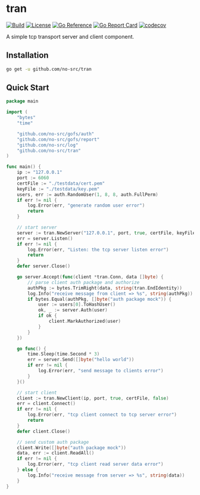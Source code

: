 # tran

[![Build](https://img.shields.io/github/actions/workflow/status/no-src/tran/go.yml?branch=main)](https://github.com/no-src/tran/actions)
[![License](https://img.shields.io/github/license/no-src/tran)](https://github.com/no-src/tran/blob/main/LICENSE)
[![Go Reference](https://pkg.go.dev/badge/github.com/no-src/tran.svg)](https://pkg.go.dev/github.com/no-src/tran)
[![Go Report Card](https://goreportcard.com/badge/github.com/no-src/tran)](https://goreportcard.com/report/github.com/no-src/tran)
[![codecov](https://codecov.io/gh/no-src/tran/branch/main/graph/badge.svg?token=cp1R37aqHt)](https://codecov.io/gh/no-src/tran)

A simple tcp transport server and client component.

## Installation

```bash
go get -u github.com/no-src/tran
```

## Quick Start

```go
package main

import (
	"bytes"
	"time"

	"github.com/no-src/gofs/auth"
	"github.com/no-src/gofs/report"
	"github.com/no-src/log"
	"github.com/no-src/tran"
)

func main() {
	ip := "127.0.0.1"
	port := 6060
	certFile := "./testdata/cert.pem"
	keyFile := "./testdata/key.pem"
	users, err := auth.RandomUser(1, 8, 8, auth.FullPerm)
	if err != nil {
		log.Error(err, "generate random user error")
		return
	}

	// start server
	server := tran.NewServer("127.0.0.1", port, true, certFile, keyFile, users, report.NewReporter())
	err = server.Listen()
	if err != nil {
		log.Error(err, "Listen: the tcp server listen error")
		return
	}
	defer server.Close()

	go server.Accept(func(client *tran.Conn, data []byte) {
		// parse client auth package and authorize
		authPkg := bytes.TrimRight(data, string(tran.EndIdentity))
		log.Info("receive message from client => %s", string(authPkg))
		if bytes.Equal(authPkg, []byte("auth package mock")) {
			user := users[0].ToHashUser()
			ok, _ := server.Auth(user)
			if ok {
				client.MarkAuthorized(user)
			}
		}
	})

	go func() {
		time.Sleep(time.Second * 3)
		err = server.Send([]byte("hello world"))
		if err != nil {
			log.Error(err, "send message to clients error")
		}
	}()

	// start client
	client := tran.NewClient(ip, port, true, certFile, false)
	err = client.Connect()
	if err != nil {
		log.Error(err, "tcp client connect to tcp server error")
		return
	}
	defer client.Close()

	// send custom auth package
	client.Write([]byte("auth package mock"))
	data, err := client.ReadAll()
	if err != nil {
		log.Error(err, "tcp client read server data error")
	} else {
		log.Info("receive message from server => %s", string(data))
	}
}
```

